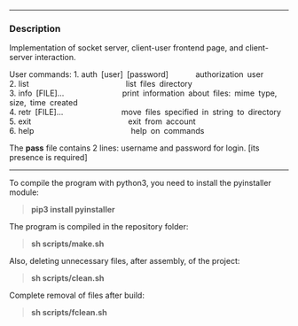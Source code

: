 ***
### Description
Implementation of socket server, client-user frontend page, and client-server interaction.

User commands: 
    1. auth [user] [password]       authorization user  
    2. list                         list files directory  
    3. info [FILE]...               print information about files: mime type, size, time created  
    4. retr [FILE]...               move files specified in string to directory  
    5. exit                         exit from account  
    6. help                         help on commands  

The **pass** file contains 2 lines: username and password for login. [its presence is required]

---

To compile the program with python3, you need to install the pyinstaller module:
> **pip3 install pyinstaller**

The program is compiled in the repository folder:
> **sh scripts/make.sh**

Also, deleting unnecessary files, after assembly, of the project:
> **sh scripts/clean.sh**

Complete removal of files after build:
> **sh scripts/fclean.sh**
